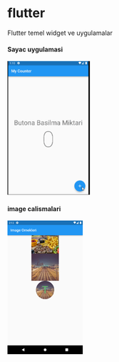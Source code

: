 # flutter

Flutter temel widget ve uygulamalar 

#### Sayac uygulamasi

<img src="assets/images/counterApp.gif" height="300">

#### image calismalari
<img src="assets/images/imageornekleri.png" height="300">


